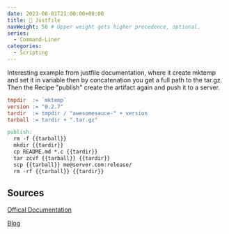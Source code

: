 ```yaml
---
date: 2023-08-01T21:00:00+08:00
title: 👮 Justfile
navWeight: 50 # Upper weight gets higher precedence, optional.
series:
  - Command-Liner
categories:
  - Scripting
---
```



Interesting example from justfile documentation, where it create mktemp and set it in variable then by concatenation you get a full path to the tar.gz.  
Then the Recipe "publish" create the artifact again and push it to a server.

```makefile
tmpdir  := `mktemp`
version := "0.2.7"
tardir  := tmpdir / "awesomesauce-" + version
tarball := tardir + ".tar.gz"

publish:
  rm -f {{tarball}}
  mkdir {{tardir}}
  cp README.md *.c {{tardir}}
  tar zcvf {{tarball}} {{tardir}}
  scp {{tarball}} me@server.com:release/
  rm -rf {{tarball}} {{tardir}}
```


## Sources

[Offical Documentation](https://just.systems/man/en/)

[Blog](https://developerlife.com/2023/08/28/justfile/)